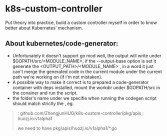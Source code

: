 # k8s-custom-controller
Put theory into practice, build a custom controller myself in order to know better about Kubernetes' mechanism.

## About kubernetes/code-generator:
- Unfortunately it doesn't support go mod well, the output will write under $GOPATH/src/<MODULE_NAME>, if the --output-base option is set it generate the <OUTPUT_PATH>/<MODULE_NAME> , in a word it just can't merge the generated code in the current module under the current path we're working on (if i'm not mistaken).
- A possible way to make it correct is to prepared a code-generator container with deps installed, mount the workdir under $GOPATH/src in the conainer and run the script.
- the folder's name under <apis-package> we specifie when running the codegen script should match strictly the <groups-versions>, eg.
> <apis-package>:     github.com/ZhengjunHUO/k8s-custom-controller/pkg/apis 
> <groups-versions>:  huozj.io:v1alpha1 
>
> we need to have pkg/apis/huozj.io/v1alpha1/*.go
